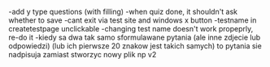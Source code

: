 
-add y type questions (with filling)
-when quiz done, it shouldn't ask whether to save
-cant exit via test site and windows x button
-testname in createtestpage unclickable
-changing test name doesn't work propeprly, re-do it
-kiedy sa dwa tak samo sformulawane pytania (ale inne zdjecie lub odpowiedzi) (lub ich pierwsze 20 znakow jest takich samych) to pytania sie nadpisuja zamiast stworzyc nowy plik np v2